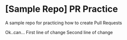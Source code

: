 # [Sample Repo] PR Practice
A sample repo for practicing how to create Pull Requests

Ok..can...
First line of change
Second line of change
